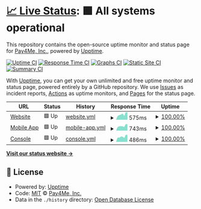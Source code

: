 # [📈 Live Status](https://status.pay4me.app): <!--live status--> **🟩 All systems operational**

This repository contains the open-source uptime monitor and status page for [Pay4Me, Inc.](https://pay4me.app/), powered by [Upptime](https://github.com/upptime/upptime).

[![Uptime CI](https://github.com/pay4me/upptime/workflows/Uptime%20CI/badge.svg)](https://github.com/pay4me/upptime/actions?query=workflow%3A%22Uptime+CI%22)
[![Response Time CI](https://github.com/upptime/pay4me/workflows/Response%20Time%20CI/badge.svg)](https://github.com/pay4me/upptime/actions?query=workflow%3A%22Response+Time+CI%22)
[![Graphs CI](https://github.com/pay4me/upptime/workflows/Graphs%20CI/badge.svg)](https://github.com/pay4me/upptime/actions?query=workflow%3A%22Graphs+CI%22)
[![Static Site CI](https://github.com/pay4me/upptime/workflows/Static%20Site%20CI/badge.svg)](https://github.com/pay4me/upptime/actions?query=workflow%3A%22Static+Site+CI%22)
[![Summary CI](https://github.com/pay4me/upptime/workflows/Summary%20CI/badge.svg)](https://github.com/pay4me/upptime/actions?query=workflow%3A%22Summary+CI%22)

With [Upptime](https://upptime.js.org), you can get your own unlimited and free uptime monitor and status page, powered entirely by a GitHub repository. We use [Issues](https://github.com/pay4me/upptime/issues) as incident reports, [Actions](https://github.com/pay4me/upptime/actions) as uptime monitors, and [Pages](https://status.pay4me.app) for the status page.

<!--start: status pages-->
<!-- This summary is generated by Upptime (https://github.com/upptime/upptime) -->
<!-- Do not edit this manually, your changes will be overwritten -->
<!-- prettier-ignore -->
| URL | Status | History | Response Time | Uptime |
| --- | ------ | ------- | ------------- | ------ |
| <img alt="" src="https://icons.duckduckgo.com/ip3/pay4me.app.ico" height="13"> [Website](https://pay4me.app) | 🟩 Up | [website.yml](https://github.com/Pay4Me/upptime/commits/HEAD/history/website.yml) | <details><summary><img alt="Response time graph" src="./graphs/website/response-time-week.png" height="20"> 575ms</summary><br><a href="https://status.pay4me.app/history/website"><img alt="Response time 685" src="https://img.shields.io/endpoint?url=https%3A%2F%2Fraw.githubusercontent.com%2FPay4Me%2Fupptime%2FHEAD%2Fapi%2Fwebsite%2Fresponse-time.json"></a><br><a href="https://status.pay4me.app/history/website"><img alt="24-hour response time 782" src="https://img.shields.io/endpoint?url=https%3A%2F%2Fraw.githubusercontent.com%2FPay4Me%2Fupptime%2FHEAD%2Fapi%2Fwebsite%2Fresponse-time-day.json"></a><br><a href="https://status.pay4me.app/history/website"><img alt="7-day response time 575" src="https://img.shields.io/endpoint?url=https%3A%2F%2Fraw.githubusercontent.com%2FPay4Me%2Fupptime%2FHEAD%2Fapi%2Fwebsite%2Fresponse-time-week.json"></a><br><a href="https://status.pay4me.app/history/website"><img alt="30-day response time 695" src="https://img.shields.io/endpoint?url=https%3A%2F%2Fraw.githubusercontent.com%2FPay4Me%2Fupptime%2FHEAD%2Fapi%2Fwebsite%2Fresponse-time-month.json"></a><br><a href="https://status.pay4me.app/history/website"><img alt="1-year response time 685" src="https://img.shields.io/endpoint?url=https%3A%2F%2Fraw.githubusercontent.com%2FPay4Me%2Fupptime%2FHEAD%2Fapi%2Fwebsite%2Fresponse-time-year.json"></a></details> | <details><summary><a href="https://status.pay4me.app/history/website">100.00%</a></summary><a href="https://status.pay4me.app/history/website"><img alt="All-time uptime 98.65%" src="https://img.shields.io/endpoint?url=https%3A%2F%2Fraw.githubusercontent.com%2FPay4Me%2Fupptime%2FHEAD%2Fapi%2Fwebsite%2Fuptime.json"></a><br><a href="https://status.pay4me.app/history/website"><img alt="24-hour uptime 100.00%" src="https://img.shields.io/endpoint?url=https%3A%2F%2Fraw.githubusercontent.com%2FPay4Me%2Fupptime%2FHEAD%2Fapi%2Fwebsite%2Fuptime-day.json"></a><br><a href="https://status.pay4me.app/history/website"><img alt="7-day uptime 100.00%" src="https://img.shields.io/endpoint?url=https%3A%2F%2Fraw.githubusercontent.com%2FPay4Me%2Fupptime%2FHEAD%2Fapi%2Fwebsite%2Fuptime-week.json"></a><br><a href="https://status.pay4me.app/history/website"><img alt="30-day uptime 100.00%" src="https://img.shields.io/endpoint?url=https%3A%2F%2Fraw.githubusercontent.com%2FPay4Me%2Fupptime%2FHEAD%2Fapi%2Fwebsite%2Fuptime-month.json"></a><br><a href="https://status.pay4me.app/history/website"><img alt="1-year uptime 98.65%" src="https://img.shields.io/endpoint?url=https%3A%2F%2Fraw.githubusercontent.com%2FPay4Me%2Fupptime%2FHEAD%2Fapi%2Fwebsite%2Fuptime-year.json"></a></details>
| <img alt="" src="https://icons.duckduckgo.com/ip3/api.pay4me.app.ico" height="13"> [Mobile App](https://api.pay4me.app) | 🟩 Up | [mobile-app.yml](https://github.com/Pay4Me/upptime/commits/HEAD/history/mobile-app.yml) | <details><summary><img alt="Response time graph" src="./graphs/mobile-app/response-time-week.png" height="20"> 743ms</summary><br><a href="https://status.pay4me.app/history/mobile-app"><img alt="Response time 785" src="https://img.shields.io/endpoint?url=https%3A%2F%2Fraw.githubusercontent.com%2FPay4Me%2Fupptime%2FHEAD%2Fapi%2Fmobile-app%2Fresponse-time.json"></a><br><a href="https://status.pay4me.app/history/mobile-app"><img alt="24-hour response time 988" src="https://img.shields.io/endpoint?url=https%3A%2F%2Fraw.githubusercontent.com%2FPay4Me%2Fupptime%2FHEAD%2Fapi%2Fmobile-app%2Fresponse-time-day.json"></a><br><a href="https://status.pay4me.app/history/mobile-app"><img alt="7-day response time 743" src="https://img.shields.io/endpoint?url=https%3A%2F%2Fraw.githubusercontent.com%2FPay4Me%2Fupptime%2FHEAD%2Fapi%2Fmobile-app%2Fresponse-time-week.json"></a><br><a href="https://status.pay4me.app/history/mobile-app"><img alt="30-day response time 946" src="https://img.shields.io/endpoint?url=https%3A%2F%2Fraw.githubusercontent.com%2FPay4Me%2Fupptime%2FHEAD%2Fapi%2Fmobile-app%2Fresponse-time-month.json"></a><br><a href="https://status.pay4me.app/history/mobile-app"><img alt="1-year response time 785" src="https://img.shields.io/endpoint?url=https%3A%2F%2Fraw.githubusercontent.com%2FPay4Me%2Fupptime%2FHEAD%2Fapi%2Fmobile-app%2Fresponse-time-year.json"></a></details> | <details><summary><a href="https://status.pay4me.app/history/mobile-app">100.00%</a></summary><a href="https://status.pay4me.app/history/mobile-app"><img alt="All-time uptime 99.91%" src="https://img.shields.io/endpoint?url=https%3A%2F%2Fraw.githubusercontent.com%2FPay4Me%2Fupptime%2FHEAD%2Fapi%2Fmobile-app%2Fuptime.json"></a><br><a href="https://status.pay4me.app/history/mobile-app"><img alt="24-hour uptime 100.00%" src="https://img.shields.io/endpoint?url=https%3A%2F%2Fraw.githubusercontent.com%2FPay4Me%2Fupptime%2FHEAD%2Fapi%2Fmobile-app%2Fuptime-day.json"></a><br><a href="https://status.pay4me.app/history/mobile-app"><img alt="7-day uptime 100.00%" src="https://img.shields.io/endpoint?url=https%3A%2F%2Fraw.githubusercontent.com%2FPay4Me%2Fupptime%2FHEAD%2Fapi%2Fmobile-app%2Fuptime-week.json"></a><br><a href="https://status.pay4me.app/history/mobile-app"><img alt="30-day uptime 100.00%" src="https://img.shields.io/endpoint?url=https%3A%2F%2Fraw.githubusercontent.com%2FPay4Me%2Fupptime%2FHEAD%2Fapi%2Fmobile-app%2Fuptime-month.json"></a><br><a href="https://status.pay4me.app/history/mobile-app"><img alt="1-year uptime 99.91%" src="https://img.shields.io/endpoint?url=https%3A%2F%2Fraw.githubusercontent.com%2FPay4Me%2Fupptime%2FHEAD%2Fapi%2Fmobile-app%2Fuptime-year.json"></a></details>
| <img alt="" src="https://icons.duckduckgo.com/ip3/console.pay4me.app.ico" height="13"> [Console](https://console.pay4me.app) | 🟩 Up | [console.yml](https://github.com/Pay4Me/upptime/commits/HEAD/history/console.yml) | <details><summary><img alt="Response time graph" src="./graphs/console/response-time-week.png" height="20"> 486ms</summary><br><a href="https://status.pay4me.app/history/console"><img alt="Response time 562" src="https://img.shields.io/endpoint?url=https%3A%2F%2Fraw.githubusercontent.com%2FPay4Me%2Fupptime%2FHEAD%2Fapi%2Fconsole%2Fresponse-time.json"></a><br><a href="https://status.pay4me.app/history/console"><img alt="24-hour response time 649" src="https://img.shields.io/endpoint?url=https%3A%2F%2Fraw.githubusercontent.com%2FPay4Me%2Fupptime%2FHEAD%2Fapi%2Fconsole%2Fresponse-time-day.json"></a><br><a href="https://status.pay4me.app/history/console"><img alt="7-day response time 486" src="https://img.shields.io/endpoint?url=https%3A%2F%2Fraw.githubusercontent.com%2FPay4Me%2Fupptime%2FHEAD%2Fapi%2Fconsole%2Fresponse-time-week.json"></a><br><a href="https://status.pay4me.app/history/console"><img alt="30-day response time 585" src="https://img.shields.io/endpoint?url=https%3A%2F%2Fraw.githubusercontent.com%2FPay4Me%2Fupptime%2FHEAD%2Fapi%2Fconsole%2Fresponse-time-month.json"></a><br><a href="https://status.pay4me.app/history/console"><img alt="1-year response time 562" src="https://img.shields.io/endpoint?url=https%3A%2F%2Fraw.githubusercontent.com%2FPay4Me%2Fupptime%2FHEAD%2Fapi%2Fconsole%2Fresponse-time-year.json"></a></details> | <details><summary><a href="https://status.pay4me.app/history/console">100.00%</a></summary><a href="https://status.pay4me.app/history/console"><img alt="All-time uptime 99.90%" src="https://img.shields.io/endpoint?url=https%3A%2F%2Fraw.githubusercontent.com%2FPay4Me%2Fupptime%2FHEAD%2Fapi%2Fconsole%2Fuptime.json"></a><br><a href="https://status.pay4me.app/history/console"><img alt="24-hour uptime 100.00%" src="https://img.shields.io/endpoint?url=https%3A%2F%2Fraw.githubusercontent.com%2FPay4Me%2Fupptime%2FHEAD%2Fapi%2Fconsole%2Fuptime-day.json"></a><br><a href="https://status.pay4me.app/history/console"><img alt="7-day uptime 100.00%" src="https://img.shields.io/endpoint?url=https%3A%2F%2Fraw.githubusercontent.com%2FPay4Me%2Fupptime%2FHEAD%2Fapi%2Fconsole%2Fuptime-week.json"></a><br><a href="https://status.pay4me.app/history/console"><img alt="30-day uptime 100.00%" src="https://img.shields.io/endpoint?url=https%3A%2F%2Fraw.githubusercontent.com%2FPay4Me%2Fupptime%2FHEAD%2Fapi%2Fconsole%2Fuptime-month.json"></a><br><a href="https://status.pay4me.app/history/console"><img alt="1-year uptime 99.90%" src="https://img.shields.io/endpoint?url=https%3A%2F%2Fraw.githubusercontent.com%2FPay4Me%2Fupptime%2FHEAD%2Fapi%2Fconsole%2Fuptime-year.json"></a></details>

<!--end: status pages-->

[**Visit our status website →**](https://status.pay4me.app)

## 📄 License

- Powered by: [Upptime](https://github.com/upptime/upptime)
- Code: [MIT](./LICENSE) © [Pay4Me, Inc.](https://pay4me.app/)
- Data in the `./history` directory: [Open Database License](https://opendatacommons.org/licenses/odbl/1-0/)
